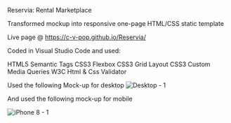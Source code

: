 <!-- Needs Sources Updating --> 


Reservia: Rental Marketplace

Transformed mockup into responsive one-page HTML/CSS static template

Live page @ https://c-v-pop.github.io/Reservia/

Coded in Visual Studio Code and used: 

HTML5 Semantic Tags
CSS3 Flexbox
CSS3 Grid Layout
CSS3 Custom Media Queries
W3C Html & Css Validator

Used the following Mock-up for desktop
![Desktop - 1](https://user-images.githubusercontent.com/61190539/204389497-a546e98e-3bc7-489c-9d19-feadb787a2b3.png)

And used the following mock-up for mobile

![iPhone 8 - 1](https://user-images.githubusercontent.com/61190539/204389603-dad8a675-51b7-47b8-96ae-d4037e1cdb46.png)
